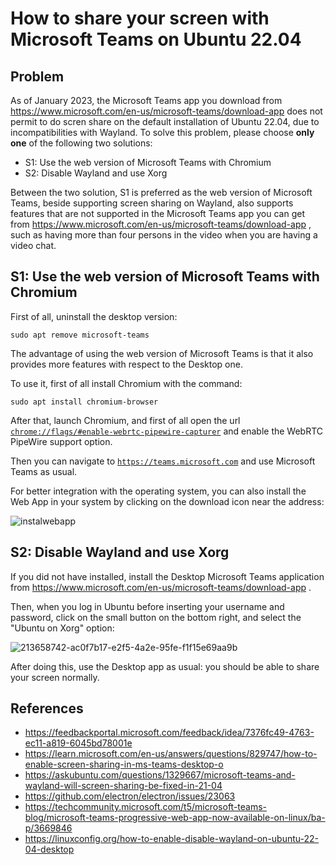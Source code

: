 # How to share your screen with Microsoft Teams on Ubuntu 22.04

## Problem
As of January 2023, the Microsoft Teams app you download from https://www.microsoft.com/en-us/microsoft-teams/download-app 
does not permit to do scren share on the default installation of Ubuntu 22.04, due to incompatibilities with Wayland. To solve this problem, please
choose **only one** of the following two solutions:
* S1: Use the web version of Microsoft Teams with Chromium
* S2: Disable Wayland and use Xorg

Between the two solution, S1 is preferred as the web version of Microsoft Teams, beside supporting screen sharing on Wayland, also supports features that are not supported in the Microsoft Teams app you can get from https://www.microsoft.com/en-us/microsoft-teams/download-app , such as having more than four persons in the video when you are having a video chat.

## S1: Use the web version of Microsoft Teams with Chromium

First of all, uninstall the desktop version:
~~~
sudo apt remove microsoft-teams
~~~

The advantage of using the web version of Microsoft Teams is that it also provides more features with respect to the Desktop one.

To use it, first of all install Chromium with the command:
~~~
sudo apt install chromium-browser
~~~

After that, launch Chromium, and first of all open the url [`chrome://flags/#enable-webrtc-pipewire-capturer`](chrome://flags/#enable-webrtc-pipewire-capturer) 
and enable the WebRTC PipeWire support option.

Then you can navigate to [`https://teams.microsoft.com`](https://teams.microsoft.com) and use Microsoft Teams as usual.

For better integration with the operating system, you can also install the Web App in your system by clicking on the download icon near the address:

![instalwebapp](https://user-images.githubusercontent.com/1857049/213678462-4edae1a7-808a-443f-86f7-4c5cc02f6c75.png)


## S2: Disable Wayland and use Xorg

If you did not have installed, install the Desktop Microsoft Teams application from https://www.microsoft.com/en-us/microsoft-teams/download-app .

Then, when you log in Ubuntu before inserting your username and password, click on the small button on the bottom right, and select the "Ubuntu on Xorg" option:

![213658742-ac0f7b17-e2f5-4a2e-95fe-f1f15e69aa9b](https://user-images.githubusercontent.com/1857049/213679097-c112502e-4f6c-4b2d-bb2f-317db57ad6d5.png)

After doing this, use the Desktop app as usual: you should be able to share your screen normally.

## References

* https://feedbackportal.microsoft.com/feedback/idea/7376fc49-4763-ec11-a819-6045bd78001e
* https://learn.microsoft.com/en-us/answers/questions/829747/how-to-enable-screen-sharing-in-ms-teams-desktop-o 
* https://askubuntu.com/questions/1329667/microsoft-teams-and-wayland-will-screen-sharing-be-fixed-in-21-04
* https://github.com/electron/electron/issues/23063
* https://techcommunity.microsoft.com/t5/microsoft-teams-blog/microsoft-teams-progressive-web-app-now-available-on-linux/ba-p/3669846
* https://linuxconfig.org/how-to-enable-disable-wayland-on-ubuntu-22-04-desktop
